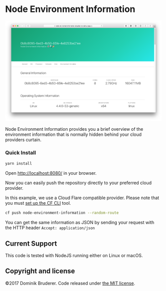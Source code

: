 # Node Environment Information

![Node Environment Information](https://raw.githubusercontent.com/dobrud/node-environment-information/master/screenshot.png)

Node Environment Information provides you a brief overview of the environment information that is normally hidden behind your cloud providers curtain.

### Quick Install

```sh
yarn install
```

Open [http://localhost:8080/](http://localhost:8080/) in your browser.

Now you can easily push the repository directly to your preferred cloud provider.

In this example, we use a Cloud Flare compatible provider. Please note that you must [set up the CF CLI](https://github.com/cloudfoundry/cli#getting-started) tool.

```sh
cf push node-environment-information --random-route
```

You can get the same information as JSON by sending your request with the HTTP header `Accept: application/json`

## Current Support
This code is tested with NodeJS running either on Linux or macOS.

## Copyright and license
©2017 Dominik Bruderer. Code released under [the MIT license](https://github.com/dobrud/node-environment-information/blob/master/LICENSE).
